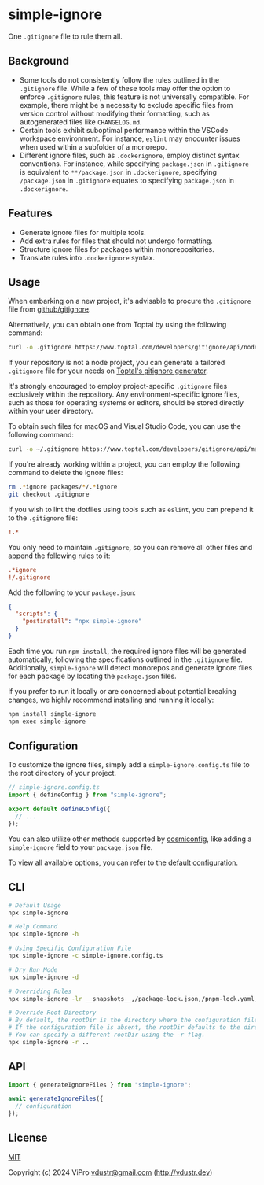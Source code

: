 # simple-ignore

One `.gitignore` file to rule them all.

## Background

- Some tools do not consistently follow the rules outlined in the `.gitignore` file. While a few of these tools may offer the option to enforce `.gitignore` rules, this feature is not universally compatible. For example, there might be a necessity to exclude specific files from version control without modifying their formatting, such as autogenerated files like `CHANGELOG.md`.
- Certain tools exhibit suboptimal performance within the VSCode workspace environment. For instance, `eslint` may encounter issues when used within a subfolder of a monorepo.
- Different ignore files, such as `.dockerignore`, employ distinct syntax conventions. For instance, while specifying `package.json` in `.gitignore` is equivalent to `**/package.json` in `.dockerignore`, specifying `/package.json` in `.gitignore` equates to specifying `package.json` in `.dockerignore`.

## Features

- Generate ignore files for multiple tools.
- Add extra rules for files that should not undergo formatting.
- Structure ignore files for packages within monorepositories.
- Translate rules into `.dockerignore` syntax.

## Usage

When embarking on a new project, it's advisable to procure the `.gitignore` file from [github/gitignore](https://github.com/github/gitignore).

Alternatively, you can obtain one from Toptal by using the following command:

```sh
curl -o .gitignore https://www.toptal.com/developers/gitignore/api/node
```

If your repository is not a node project, you can generate a tailored `.gitignore` file for your needs on [Toptal's gitignore generator](https://www.toptal.com/developers/gitignore).

It's strongly encouraged to employ project-specific `.gitignore` files exclusively within the repository. Any environment-specific ignore files, such as those for operating systems or editors, should be stored directly within your user directory.

To obtain such files for macOS and Visual Studio Code, you can use the following command:

```sh
curl -o ~/.gitignore https://www.toptal.com/developers/gitignore/api/macos,visualstudiocode
```

If you're already working within a project, you can employ the following command to delete the ignore files:

```sh
rm .*ignore packages/*/.*ignore
git checkout .gitignore
```

If you wish to lint the dotfiles using tools such as `eslint`, you can prepend it to the `.gitignore` file:

```ini
!.*
```

You only need to maintain `.gitignore`, so you can remove all other files and append the following rules to it:

```ini
.*ignore
!/.gitignore
```

Add the following to your `package.json`:

```json
{
  "scripts": {
    "postinstall": "npx simple-ignore"
  }
}
```

Each time you run `npm install`, the required ignore files will be generated automatically, following the specifications outlined in the `.gitignore` file. Additionally, `simple-ignore` will detect monorepos and generate ignore files for each package by locating the `package.json` files.

If you prefer to run it locally or are concerned about potential breaking changes, we highly recommend installing and running it locally:

```sh
npm install simple-ignore
npm exec simple-ignore
```

## Configuration

To customize the ignore files, simply add a `simple-ignore.config.ts` file to the root directory of your project.

```ts
// simple-ignore.config.ts
import { defineConfig } from "simple-ignore";

export default defineConfig({
  // ...
});
```

You can also utilize other methods supported by [cosmiconfig](https://github.com/cosmiconfig/cosmiconfig), like adding a `simple-ignore` field to your `package.json` file.

To view all available options, you can refer to the [default configuration](https://github.com/VdustR/simple-ignore/blob/main/packages/simple-ignore/src/defaultConfig.ts).

## CLI

```sh
# Default Usage
npx simple-ignore

# Help Command
npx simple-ignore -h

# Using Specific Configuration File
npx simple-ignore -c simple-ignore.config.ts

# Dry Run Mode
npx simple-ignore -d

# Overriding Rules
npx simple-ignore -lr __snapshots__,/package-lock.json,/pnpm-lock.yaml,/yarn.lock,CHANGELOG.md

# Override Root Directory
# By default, the rootDir is the directory where the configuration file resides.
# If the configuration file is absent, the rootDir defaults to the directory where the command is executed.
# You can specify a different rootDir using the -r flag.
npx simple-ignore -r ..
```

## API

```ts
import { generateIgnoreFiles } from "simple-ignore";

await generateIgnoreFiles({
  // configuration
});
```

## License

[MIT](https://github.com/VdustR/simple-ignore/blob/main/LICENSE)

Copyright (c) 2024 ViPro <vdustr@gmail.com> (http://vdustr.dev)
